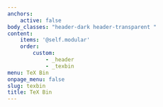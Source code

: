 ```yaml
---
anchors:
    active: false
body_classes: "header-dark header-transparent "
content:
    items: '@self.modular'
    order:
        custom:
            - _header
            - _texbin
menu: TeX Bin
onpage_menu: false
slug: texbin
title: TeX Bin
---
```


<script src="https://mathspp.com/user/themes/myquark/js/pako.min.js"></script>
